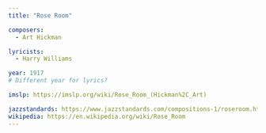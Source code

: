 ```yaml
---
title: "Rose Room"

composers:
  - Art Hickman

lyricists:
  - Harry Williams

year: 1917
# Different year for lyrics?

imslp: https://imslp.org/wiki/Rose_Room_(Hickman%2C_Art)

jazzstandards: https://www.jazzstandards.com/compositions-1/roseroom.htm
wikipedia: https://en.wikipedia.org/wiki/Rose_Room
---
```

